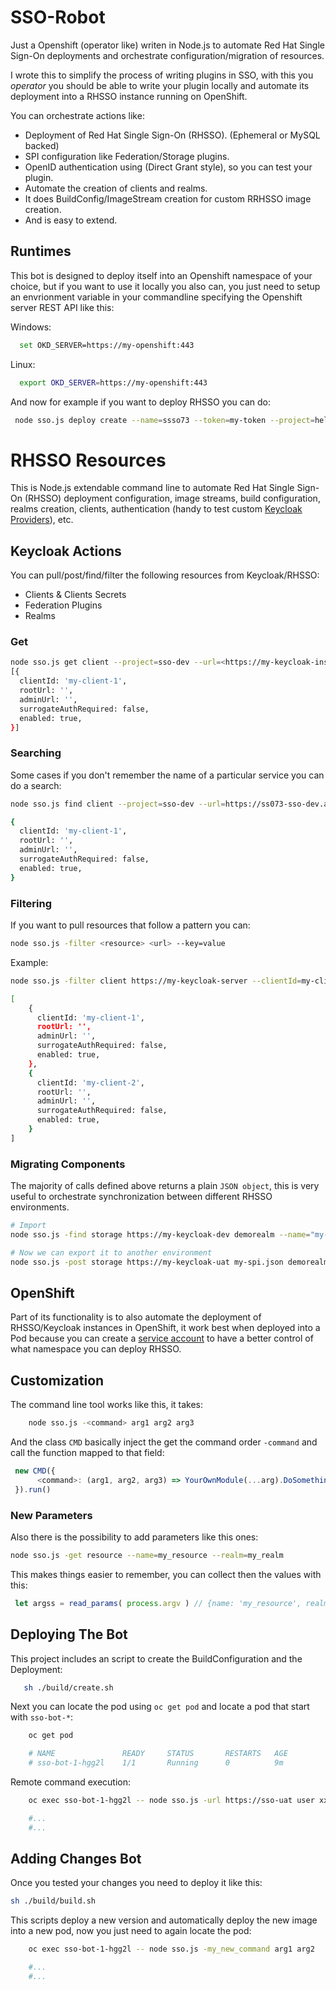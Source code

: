 # SSO-Robot

Just a Openshift (operator like) writen in Node.js to automate Red Hat Single Sign-On deployments and orchestrate configuration/migration of resources.

I wrote this to simplify the process of writing plugins in SSO, with this you *operator* you should be able to write your plugin locally and automate its deployment into a RHSSO instance running on OpenShift. 

You can orchestrate actions like: 

- Deployment of Red Hat Single Sign-On (RHSSO). (Ephemeral or MySQL backed) 
- SPI configuration like Federation/Storage plugins. 
- OpenID authentication using (Direct Grant style), so you can test your plugin. 
- Automate the creation of clients and realms. 
- It does BuildConfig/ImageStream creation for custom RRHSSO image creation. 
- And is easy to extend. 

## Runtimes 

This bot is designed to deploy itself into an Openshift namespace of your choice, but if you want to use it locally you also can, you just need to setup an envrionment variable in your commandline specifying the Openshift server REST API like this: 

Windows: 

```sh
  set OKD_SERVER=https://my-openshift:443
```

Linux: 

```sh
  export OKD_SERVER=https://my-openshift:443
```

And now for example if you want to deploy RHSSO you can do: 

```sh
 node sso.js deploy create --name=ssso73 --token=my-token --project=hello
```

# RHSSO Resources

This is Node.js extendable command line to automate Red Hat Single Sign-On (RHSSO) deployment configuration, image streams, build configuration, realms creation, clients, authentication (handy to test custom [Keycloak Providers](https://www.keycloak.org/docs/6.0/server_development/#_providers)), etc. 



## Keycloak Actions 

You can pull/post/find/filter the following resources from Keycloak/RHSSO:

- Clients & Clients Secrets
- Federation Plugins
- Realms

### Get

```sh
node sso.js get client --project=sso-dev --url=<https://my-keycloak-instance> --realm=my-realm
[{
  clientId: 'my-client-1',
  rootUrl: '',
  adminUrl: '',
  surrogateAuthRequired: false,
  enabled: true,
}]
```

### Searching

Some cases if you don't remember the name of a particular service you can do a search: 

```sh
node sso.js find client --project=sso-dev --url=https://ss073-sso-dev.apps.rhos.agriculture.gov.ie --realm=demorealm --query=clientId=webapp1&enabled=true &&

{
  clientId: 'my-client-1',
  rootUrl: '',
  adminUrl: '',
  surrogateAuthRequired: false,
  enabled: true,
}
```
### Filtering

If you want to pull resources that follow a pattern you can: 

```sh
node sso.js -filter <resource> <url> --key=value
```

Example: 

```sh
node sso.js -filter client https://my-keycloak-server --clientId=my-client

[
    {
      clientId: 'my-client-1',
      rootUrl: '',
      adminUrl: '',
      surrogateAuthRequired: false,
      enabled: true,
    },
    {
      clientId: 'my-client-2',
      rootUrl: '',
      adminUrl: '',
      surrogateAuthRequired: false,
      enabled: true,
    }
]

```


### Migrating Components 

The majority of calls defined above returns a plain ``JSON object``, this is very useful to orchestrate synchronization between different RHSSO environments. 

```sh 
# Import
node sso.js -find storage https://my-keycloak-dev demorealm --name="my-user-federation-spi" > my-spi.json

# Now we can export it to another environment
node sso.js -post storage https://my-keycloak-uat my-spi.json demorealm
```

## OpenShift

Part of its functionality is to also automate the deployment of RHSSO/Keycloak instances in OpenShift, it work best when deployed into a Pod because you can create a [service account](https://docs.openshift.com/container-platform/3.6/dev_guide/service_accounts.html) to have a better control of what namespace you can deploy RHSSO. 



## Customization

The command line tool works like this, it takes:

```sh
    node sso.js -<command> arg1 arg2 arg3
```

And the class ```CMD``` basically inject the get the command order ``-command`` and call the function mapped to that field: 

```js
 new CMD({
      <command>: (arg1, arg2, arg3) => YourOwnModule(...arg).DoSomething()
 }).run()
```


### New Parameters 

Also there is the possibility to add parameters like this ones: 

```sh
node sso.js -get resource --name=my_resource --realm=my_realm

```

This makes things easier to remember, you can collect then the values with this: 

```js
 let argss = read_params( process.argv ) // {name: 'my_resource', realm='my_realm'}
```

## Deploying The Bot

This project includes an script to create the BuildConfiguration and the Deployment:

```sh
   sh ./build/create.sh    
```

Next you can locate the pod using ``oc get pod`` and locate a pod that start with ``sso-bot-*``: 

```sh
    oc get pod 

    # NAME               READY     STATUS       RESTARTS   AGE
    # sso-bot-1-hgg2l    1/1       Running      0          9m
```

Remote command execution: 

```sh
    oc exec sso-bot-1-hgg2l -- node sso.js -url https://sso-uat user xxyy my_realm

    #...
    #...
```

## Adding Changes Bot

Once you tested your changes you need to deploy it like this: 

```sh
sh ./build/build.sh
```

This scripts deploy a new version and automatically deploy the new image into a new pod, now you just need to again locate the pod: 

```sh
    oc exec sso-bot-1-hgg2l -- node sso.js -my_new_command arg1 arg2

    #...
    #...
```


